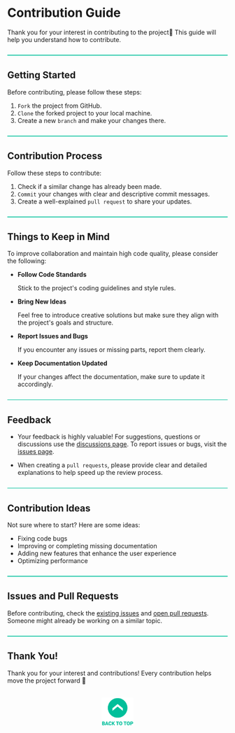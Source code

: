 # Contribution Guide

Thank you for your interest in contributing to the project🥳
This guide will help you understand how to contribute.


![—————————————————————————————————————————————————](../Readme%20Resources/Line.png)

## Getting Started

Before contributing, please follow these steps:

1. `Fork` the project from GitHub.
2. `Clone` the forked project to your local machine.
3. Create a new `branch` and make your changes there.


![—————————————————————————————————————————————————](../Readme%20Resources/Line.png)

## Contribution Process

Follow these steps to contribute:

1. Check if a similar change has already been made.
2. `Commit` your changes with clear and descriptive commit messages.
3. Create a well-explained `pull request` to share your updates.


![—————————————————————————————————————————————————](../Readme%20Resources/Line.png)

## Things to Keep in Mind

To improve collaboration and maintain high code quality,
please consider the following:

- **Follow Code Standards**

  Stick to the project's coding guidelines and style rules.

- **Bring New Ideas**

  Feel free to introduce creative solutions but make sure
  they align with the project's goals and structure.

- **Report Issues and Bugs**

  If you encounter any issues or missing parts, report them clearly.

- **Keep Documentation Updated**

  If your changes affect the documentation, make sure to update it accordingly.


![—————————————————————————————————————————————————](../Readme%20Resources/Line.png)

## Feedback

- Your feedback is highly valuable! For suggestions, questions or discussions use the
  [discussions page](https://github.com/mustafatoktas/A_TakeNote/discussions).
  To report issues or bugs, visit the
  [issues page](https://github.com/mustafatoktas/A_TakeNote/issues).

- When creating a `pull requests`, please provide clear and detailed explanations to help speed up the review process.


![—————————————————————————————————————————————————](../Readme%20Resources/Line.png)

## Contribution Ideas

Not sure where to start? Here are some ideas:
- Fixing code bugs
- Improving or completing missing documentation
- Adding new features that enhance the user experience
- Optimizing performance


![—————————————————————————————————————————————————](../Readme%20Resources/Line.png)

## Issues and Pull Requests

Before contributing, check the [existing issues](https://github.com/mustafatoktas/A_TakeNote/issues) and
[open pull requests](https://github.com/mustafatoktas/A_TakeNote/pulls). Someone might already be working on a similar topic.


![—————————————————————————————————————————————————](../Readme%20Resources/Line.png)

## Thank You!

Thank you for your interest and contributions! Every contribution helps move the project forward 🚀

<br>

<div align="center">
  <a href="#contribution-guide"><img src="../Readme Resources/Back to Top.png" alt="Back to Top" height="64"/></a>
</div>
